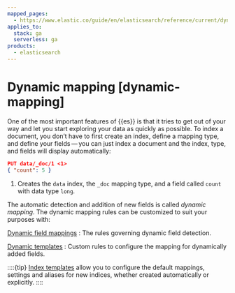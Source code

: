 ```yaml
---
mapped_pages:
  - https://www.elastic.co/guide/en/elasticsearch/reference/current/dynamic-mapping.html
applies_to:
  stack: ga
  serverless: ga
products:
  - elasticsearch
---
```


# Dynamic mapping [dynamic-mapping]

One of the most important features of {{es}} is that it tries to get out of your way and let you start exploring your data as quickly as possible. To index a document, you don’t have to first create an index, define a mapping type, and define your fields — you can just index a document and the index, type, and fields will display automatically:

```json
PUT data/_doc/1 <1>
{ "count": 5 }
```
1. Creates the `data` index, the `_doc` mapping type, and a field called `count` with data type `long`.

The automatic detection and addition of new fields is called *dynamic mapping*. The dynamic mapping rules can be customized to suit your purposes with:

[Dynamic field mappings](dynamic-field-mapping.md)
:   The rules governing dynamic field detection.

[Dynamic templates](dynamic-templates.md)
:   Custom rules to configure the mapping for dynamically added fields.

::::{tip} 
[Index templates](../templates.md) allow you to configure the default mappings, settings and aliases for new indices, whether created automatically or explicitly.
::::




